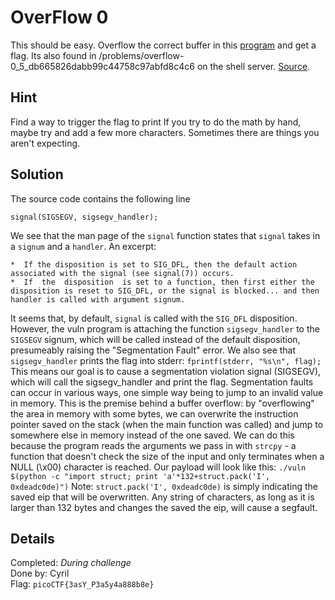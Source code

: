 # OverFlow 0
This should be easy. Overflow the correct buffer in this [program](vuln) and get a flag. Its also found in /problems/overflow-0_5_db665826dabb99c44758c97abfd8c4c6 on the shell server. [Source](vuln.c).

## Hint
Find a way to trigger the flag to print
If you try to do the math by hand, maybe try and add a few more characters. Sometimes there are things you aren't expecting.

## Solution
The source code contains the following line
```
signal(SIGSEGV, sigsegv_handler);
```
We see that the man page of the `signal` function states that `signal` takes in a `signum` and a `handler`. An excerpt:
```
*  If the disposition is set to SIG_DFL, then the default action associated with the signal (see signal(7)) occurs.
*  If  the  disposition  is set to a function, then first either the disposition is reset to SIG_DFL, or the signal is blocked... and then handler is called with argument signum.
```
It seems that, by default, `signal` is called with the `SIG_DFL` disposition. However, the vuln program is attaching the function `sigsegv_handler` to the `SIGSEGV` signum, which will be called instead of the default disposition, presumeably raising the "Segmentation Fault" error. We also see that `sigsegv_handler` prints the flag into stderr:
```fprintf(stderr, "%s\n", flag);```
This means our goal is to cause a segmentation violation signal (SIGSEGV), which will call the sigsegv_handler and print the flag. Segmentation faults can occur in various ways, one simple way being to jump to an invalid value in memory. This is the premise behind a buffer overflow: by "overflowing" the area in memory with some bytes, we can overwrite the instruction pointer saved on the stack (when the main function was called) and jump to somewhere else in memory instead of the one saved. We can do this because the program reads the arguments we pass in with `strcpy` - a function that doesn't check the size of the input and only terminates when a NULL (\x00) character is reached. Our payload will look like this:
```./vuln $(python -c "import struct; print 'a'*132+struct.pack('I', 0xdeadc0de)")```
Note: `struct.pack('I', 0xdeadc0de)` is simply indicating the saved eip that will be overwritten. Any string of characters, as long as it is larger than 132 bytes and changes the saved the eip, will cause a segfault.

## Details
Completed: *During challenge*  
Done by: Cyril  
Flag: `picoCTF{3asY_P3a5y4a888b8e}`
